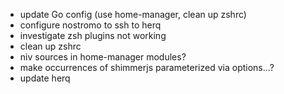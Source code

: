 - update Go config (use home-manager, clean up zshrc)
- configure nostromo to ssh to herq
- investigate zsh plugins not working
- clean up zshrc
- niv sources in home-manager modules?
- make occurrences of shimmerjs parameterized via options...?
- update herq
